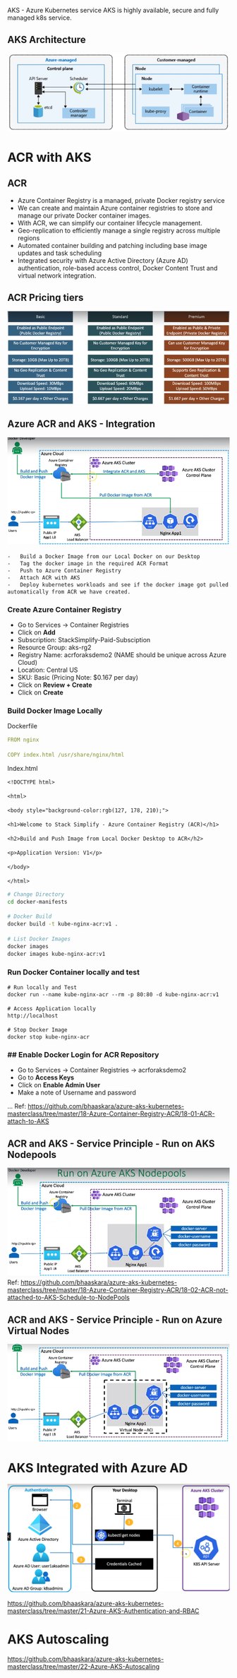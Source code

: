 AKS - Azure Kubernetes service
AKS is highly available, secure and fully managed k8s service.

## AKS Architecture
![](Pasted%20image%2020220702215227.png)


# ACR with AKS
## ACR
- Azure Container Registry is a managed, private Docker registry service 
- We can create and maintain Azure container registries to store and manage our private Docker container images. 
- With ACR, we can simplify our container lifecycle management. 
- Geo-replication to efficiently manage a single registry across multiple regions 
- Automated container building and patching including base image updates and task scheduling 
- Integrated security with Azure Active Directory (Azure AD) authentication, role-based access control, Docker Content Trust and virtual network 
integration.

## ACR Pricing tiers
![](Pasted%20image%2020220721003240.png)

## Azure ACR and AKS - Integration
![](Pasted%20image%2020220721002632.png)

```
-   Build a Docker Image from our Local Docker on our Desktop
-   Tag the docker image in the required ACR Format
-   Push to Azure Container Registry
-   Attach ACR with AKS
-   Deploy kubernetes workloads and see if the docker image got pulled automatically from ACR we have created.
```

### Create Azure Container Registry
-   Go to Services -> Container Registries
-   Click on **Add**
-   Subscription: StackSimplify-Paid-Subsciption
-   Resource Group: aks-rg2
-   Registry Name: acrforaksdemo2 (NAME should be unique across Azure Cloud)
-   Location: Central US
-   SKU: Basic (Pricing Note: $0.167 per day)
-   Click on **Review + Create**
-   Click on **Create**

### Build Docker Image Locally
Dockerfile
```yml
FROM nginx

COPY index.html /usr/share/nginx/html
```
Index.html
```
<!DOCTYPE html>

<html>

<body style="background-color:rgb(127, 178, 210);">

<h1>Welcome to Stack Simplify - Azure Container Registry (ACR)</h1>

<h2>Build and Push Image from Local Docker Desktop to ACR</h2>

<p>Application Version: V1</p>

</body>

</html>
```

```sh
# Change Directory
cd docker-manifests
 
# Docker Build
docker build -t kube-nginx-acr:v1 .

# List Docker Images
docker images
docker images kube-nginx-acr:v1

```

### Run Docker Container locally and test

```
# Run locally and Test
docker run --name kube-nginx-acr --rm -p 80:80 -d kube-nginx-acr:v1

# Access Application locally
http://localhost

# Stop Docker Image
docker stop kube-nginx-acr
```

### ## Enable Docker Login for ACR Repository

-   Go to Services -> Container Registries -> acrforaksdemo2
-   Go to **Access Keys**
-   Click on **Enable Admin User**
-   Make a note of Username and password

...
Ref: https://github.com/bhaaskara/azure-aks-kubernetes-masterclass/tree/master/18-Azure-Container-Registry-ACR/18-01-ACR-attach-to-AKS

## ACR and AKS - Service Principle - Run on AKS Nodepools
![](Pasted%20image%2020220721002721.png)
Ref: https://github.com/bhaaskara/azure-aks-kubernetes-masterclass/tree/master/18-Azure-Container-Registry-ACR/18-02-ACR-not-attached-to-AKS-Schedule-to-NodePools



## ACR and AKS - Service Principle - Run on Azure Virtual Nodes
![](Pasted%20image%2020220721002924.png)



# AKS Integrated with Azure AD
![](Pasted%20image%2020220723161207.png)

https://github.com/bhaaskara/azure-aks-kubernetes-masterclass/tree/master/21-Azure-AKS-Authentication-and-RBAC

# AKS Autoscaling
https://github.com/bhaaskara/azure-aks-kubernetes-masterclass/tree/master/22-Azure-AKS-Autoscaling
